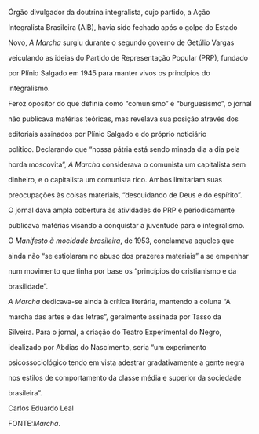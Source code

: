 

Órgão divulgador da doutrina integralista, cujo partido, a Ação

Integralista Brasileira (AIB), havia sido fechado após o golpe do Estado

Novo, *A Marcha* surgiu durante o segundo governo de Getúlio Vargas

veiculando as ideias do Partido de Representação Popular (PRP), fundado

por Plínio Salgado em 1945 para manter vivos os princípios do

integralismo.



Feroz opositor do que definia como “comunismo” e “burguesismo”, o jornal

não publicava matérias teóricas, mas revelava sua posição através dos

editoriais assinados por Plínio Salgado e do próprio noticiário

político. Declarando que “nossa pátria está sendo minada dia a dia pela

horda moscovita”, *A Marcha* considerava o comunista um capitalista sem

dinheiro, e o capitalista um comunista rico. Ambos limitariam suas

preocupações às coisas materiais, “descuidando de Deus e do espírito”.



O jornal dava ampla cobertura às atividades do PRP e periodicamente

publicava matérias visando a conquistar a juventude para o integralismo.

O *Manifesto à mocidade brasileira*, de 1953, conclamava aqueles que

ainda não “se estiolaram no abuso dos prazeres materiais” a se empenhar

num movimento que tinha por base os “princípios do cristianismo e da

brasilidade”.



*A Marcha* dedicava-se ainda à crítica literária, mantendo a coluna “A

marcha das artes e das letras”, geralmente assinada por Tasso da

Silveira. Para o jornal, a criação do Teatro Experimental do Negro,

idealizado por Abdias do Nascimento, seria “um experimento

psicossociológico tendo em vista adestrar gradativamente a gente negra

nos estilos de comportamento da classe média e superior da sociedade

brasileira”.



Carlos Eduardo Leal



FONTE:*Marcha*.

